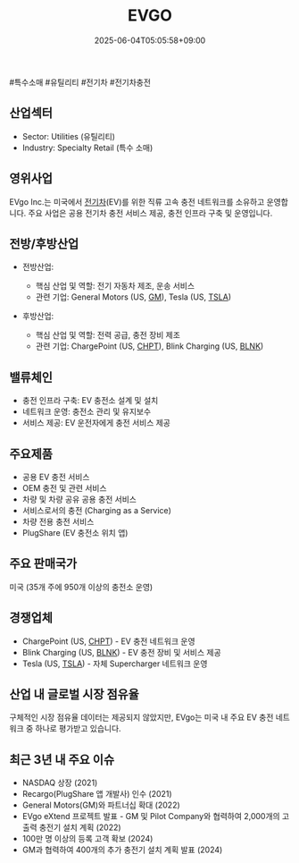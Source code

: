 ﻿---
title: "EVGO"
date: 2025-06-04T05:05:58+09:00
lastmod: 2025-06-04T05:05:58+09:00
type: docs
sidebar:
  open: true
weight: 327
---
<div style="display:none">
  <meta property="article:published_time" content="2025-06-03T20:05:58Z" />
  <meta property="article:modified_time" content="2025-06-03T20:05:58Z" />
</div>
#특수소매 #유틸리티 #전기차 #전기차충전 

## 산업섹터

- Sector: Utilities (유틸리티)
- Industry: Specialty Retail (특수 소매)

## 영위사업

EVgo Inc.는 미국에서 [전기차](/industry-study/2산업자동차-산업전기차/)(EV)를 위한 직류 고속 충전 네트워크를 소유하고 운영합니다. 주요 사업은 공용 전기차 충전 서비스 제공, 충전 인프라 구축 및 운영입니다.

## 전방/후방산업

- 전방산업:
    
    - 핵심 산업 및 역할: 전기 자동차 제조, 운송 서비스
    - 관련 기업: General Motors (US, [GM](/company-analysis/gm/)), Tesla (US, [TSLA](/company-analysis/tsla/))
    
- 후방산업:
    
    - 핵심 산업 및 역할: 전력 공급, 충전 장비 제조
    - 관련 기업: ChargePoint (US, [CHPT](/company-analysis/chpt/)), Blink Charging (US, [BLNK](/company-analysis/blnk/))

## 밸류체인

- 충전 인프라 구축: EV 충전소 설계 및 설치
- 네트워크 운영: 충전소 관리 및 유지보수
- 서비스 제공: EV 운전자에게 충전 서비스 제공

## 주요제품

- 공용 EV 충전 서비스
- OEM 충전 및 관련 서비스
- 차량 및 차량 공유 공용 충전 서비스
- 서비스로서의 충전 (Charging as a Service)
- 차량 전용 충전 서비스
- PlugShare (EV 충전소 위치 앱)

## 주요 판매국가

미국 (35개 주에 950개 이상의 충전소 운영)

## 경쟁업체

- ChargePoint (US, [CHPT](/company-analysis/chpt/)) - EV 충전 네트워크 운영
- Blink Charging (US, [BLNK](/company-analysis/blnk/)) - EV 충전 장비 및 서비스 제공
- Tesla (US, [TSLA](/company-analysis/tsla/)) - 자체 Supercharger 네트워크 운영

## 산업 내 글로벌 시장 점유율

구체적인 시장 점유율 데이터는 제공되지 않았지만, EVgo는 미국 내 주요 EV 충전 네트워크 중 하나로 평가받고 있습니다.

## 최근 3년 내 주요 이슈

- NASDAQ 상장 (2021)
- Recargo(PlugShare 앱 개발사) 인수 (2021)
- General Motors(GM)와 파트너십 확대 (2022)
- EVgo eXtend 프로젝트 발표 - GM 및 Pilot Company와 협력하여 2,000개의 고출력 충전기 설치 계획 (2022)
- 100만 명 이상의 등록 고객 확보 (2024)
- GM과 협력하여 400개의 추가 충전기 설치 계획 발표 (2024)
